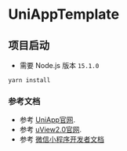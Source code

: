 # UniAppTemplate

## 项目启动

- 需要 Node.js 版本 `15.1.0`
```
yarn install
```

### 参考文档

- 参考 [UniApp官网](https://uniapp.dcloud.net.cn/).
- 参考 [uView2.0官网](https://www.uviewui.com/).
- 参考 [微信小程序开发者文档](https://developers.weixin.qq.com/miniprogram/dev/framework/)